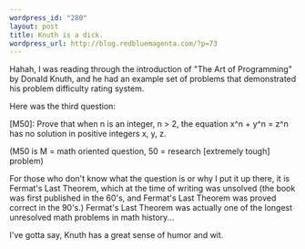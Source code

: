 ```yaml
--- 
wordpress_id: "280"
layout: post
title: Knuth is a dick.
wordpress_url: http://blog.redbluemagenta.com/?p=73
---
```

Hahah, I was reading through the introduction of "The Art of Programming" by Donald Knuth, and he had an example set of problems that demonstrated his problem difficulty rating system.

Here was the third question:

[M50]: Prove that when n is an integer, n > 2, the equation x^n + y^n = z^n has no solution in positive integers x, y, z.

(M50 is M = math oriented question, 50 = research [extremely tough] problem)

For those who don't know what the question is or why I put it up there, it is Fermat's Last Theorem, which at the time of writing was unsolved (the book was first published in the 60's, and Fermat's Last Theorem was proved correct in the 90's.)  Fermat's Last Theorem was actually one of the longest unresolved math problems in math history...

I've gotta say, Knuth has a great sense of humor and wit.
